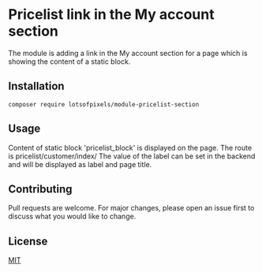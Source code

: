 # Pricelist link in the My account section
The module is adding a link in the My account section for a page which is showing the content of a static block.

## Installation

```
composer require lotsofpixels/module-pricelist-section
```

## Usage
Content of static block 'pricelist_block' is displayed on the page. The route is pricelist/customer/index/
The value of the label can be set in the backend and will be displayed as label and page title.

## Contributing

Pull requests are welcome. For major changes, please open an issue first
to discuss what you would like to change.

## License

[MIT](https://choosealicense.com/licenses/mit/)


